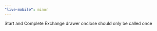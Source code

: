 ```yaml
---
"live-mobile": minor
---
```


Start and Complete Exchange drawer onclose should only be called once
